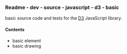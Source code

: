 ### Readme - dev - source - javascript - d3 - basic

basic source code and tests for the [D3](http://d3js.org) JavaScript library.

#### Contents
* basic element
* basic drawing 
